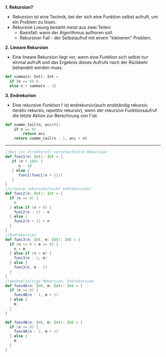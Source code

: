 **1. Rekursion?**
- Rekursion ist eine Technik, bei der sich eine Funktion selbst aufruft, um ein Problem zu lösen.
- Rekursive Losung besteht meist aus zwei Teilen:
    - Basisfall: wann der Algorithmus aufhoren soll.
    - Rekursiver Fall - der Selbstaufruf mit einem "kleineren" Problem.

**2. Lineare Rekursion**
- Eine lineare Rekursion liegt vor,
wenn eine Funktion sich selbst nur einmal aufruft und 
das Ergebnis dieses Aufrufs nach der Rückkehr behandelt werden muss.
```python
def summa(n: Int): Int =
  if (n == 0) 0
  else n + summa(n - 1) 
```

**3. Endrekurion**
 - Eine rekursive Funktion f ist endrekursiv(auch endständig rekursiv, iterativ rekursiv, repetitiv rekursiv), 
wenn der rekursive Funktionsaufruf die letzte Aktion zur Berechnung von f ist.
```python
def summe_tail(n, acc=0):
    if n == 0:
        return acc
    return summe_tail(n - 1, acc + n) 
```
---
```scala
//Das ist strukturell verschachtelte Rekursion
def func1(n: Int): Int = {
   if (n > 100) {
      n - 10
   } else {
      func1(func1(n + 11))
   }
}
//Lineare rekursion(nicht endrekursion)
def func2(n: Int): Int = {
  if (n == 0) {
    0
  } else if (n > 0) {
    func2(n - 1) - n
  } else {
    func2(n + 1) + n
  }
}
//Endrekursion
def func3(n: Int, m: Int): Int = {
  if (n <= 0 | m <= 0) {
    n + m
  } else if (n > m) {
    func3(n - 1, m)
  } else {
    func3(n, m - 1)
  }
}
//wechselseitige Rekursion, Endrekursion
def func4A(n: Int, m: Int): Int = {
  if (n >= 0) {
    func4B(n - 1, m + 1)
  } else {
    m
  }
}

def func4B(n: Int, m: Int): Int = {
  if (n >= 0) {
    func4A(n - 2, m + 1)
  } else {
    m
  }
}
```

